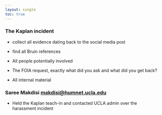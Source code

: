 ```yaml
---
layout: single
toc: true
---
```


### The Kaplan incident 

- collect all evidence dating back to the social media post

- find all Bruin references 

- All people potentially involved 

- The FOIA request, exactly what did you ask and what did you get back? 

- All internal material 


###  Saree Makdisi <makdisi@humnet.ucla.edu>

- Held the Kaplan teach-in and contacted UCLA admin over the harassment incident